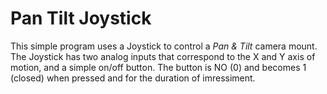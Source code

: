 # Pan Tilt Joystick

This simple program uses a Joystick to control a _Pan & Tilt_ camera
mount. The Joystick has two analog inputs that correspond to the X and
Y axis of motion, and a simple on/off button.  The button is NO (0)
and becomes 1 (closed) when pressed and for the duration of
imressiment. 


